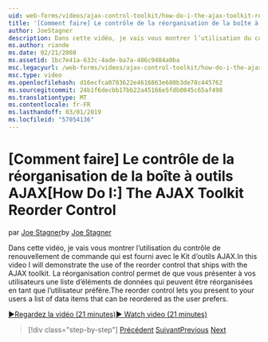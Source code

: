 ```yaml
---
uid: web-forms/videos/ajax-control-toolkit/how-do-i-the-ajax-toolkit-reorder-control
title: '[Comment faire] Le contrôle de la réorganisation de la boîte à outils AJAX | Microsoft Docs'
author: JoeStagner
description: Dans cette vidéo, je vais vous montrer l’utilisation du contrôle de renouvellement de commande qui est fourni avec le Kit d’outils AJAX. Le contrôle de renouvellement de commande vous permet de présenter à vos utilisateurs un o liste...
ms.author: riande
ms.date: 02/21/2008
ms.assetid: 1bc7e41a-633c-4ade-ba7a-486c9484a0ba
msc.legacyurl: /web-forms/videos/ajax-control-toolkit/how-do-i-the-ajax-toolkit-reorder-control
msc.type: video
ms.openlocfilehash: d16ecfca0783622e4616863e680b3de78c445762
ms.sourcegitcommit: 24b1f6decbb17bb22a45166e5fdb0845c65af498
ms.translationtype: MT
ms.contentlocale: fr-FR
ms.lasthandoff: 03/01/2019
ms.locfileid: "57054136"
---
```

<a name="how-do-i-the-ajax-toolkit-reorder-control"></a><span data-ttu-id="65a47-104">[Comment faire] Le contrôle de la réorganisation de la boîte à outils AJAX</span><span class="sxs-lookup"><span data-stu-id="65a47-104">[How Do I:] The AJAX Toolkit Reorder Control</span></span>
====================
<span data-ttu-id="65a47-105">par [Joe Stagner](https://github.com/JoeStagner)</span><span class="sxs-lookup"><span data-stu-id="65a47-105">by [Joe Stagner](https://github.com/JoeStagner)</span></span>

<span data-ttu-id="65a47-106">Dans cette vidéo, je vais vous montrer l’utilisation du contrôle de renouvellement de commande qui est fourni avec le Kit d’outils AJAX.</span><span class="sxs-lookup"><span data-stu-id="65a47-106">In this video I will demonstrate the use of the reorder control that ships with the AJAX toolkit.</span></span> <span data-ttu-id="65a47-107">La réorganisation control permet de que vous présenter à vos utilisateurs une liste d’éléments de données qui peuvent être réorganisées en tant que l’utilisateur préfère.</span><span class="sxs-lookup"><span data-stu-id="65a47-107">The reorder control lets you present to your users a list of data items that can be reordered as the user prefers.</span></span>

[<span data-ttu-id="65a47-108">&#9654;Regardez la vidéo (21 minutes)</span><span class="sxs-lookup"><span data-stu-id="65a47-108">&#9654; Watch video (21 minutes)</span></span>](https://channel9.msdn.com/Blogs/ASP-NET-Site-Videos/how-do-i-the-ajax-toolkit-reorder-control)

> [!div class="step-by-step"]
> <span data-ttu-id="65a47-109">[Précédent](how-do-i-use-the-aspnet-ajax-updatepanelanimation-extender.md)
> [Suivant](utilize-the-ajax-rating-control-in-the-aspnet-toolkit.md)</span><span class="sxs-lookup"><span data-stu-id="65a47-109">[Previous](how-do-i-use-the-aspnet-ajax-updatepanelanimation-extender.md)
[Next](utilize-the-ajax-rating-control-in-the-aspnet-toolkit.md)</span></span>
